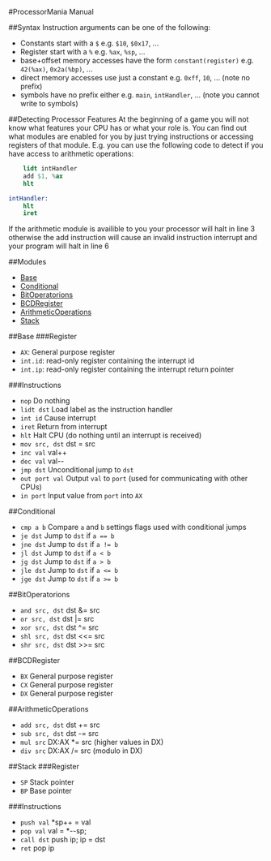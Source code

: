 #ProcessorMania Manual

##Syntax
Instruction arguments can be one of the following:
- Constants start with a `$` e.g. `$10`, `$0x17`, ...
- Register start with a `%` e.g. `%ax`, `%sp`, ...
- base+offset memory accesses have the form `constant(register)` e.g. `42(%ax)`, `0x2a(%bp)`, ...
- direct memory accesses use just a constant e.g. `0xff`, `10`, ... (note no prefix)
- symbols have no prefix either e.g. `main`, `intHandler`, ... (note you cannot write to symbols)

##Detecting Processor Features
At the beginning of a game you will not know what features your CPU has or what your role is.
You can find out what modules are enabled for you by just trying instructions or accessing
registers of that module. E.g. you can use the following code to detect if you have access to
arithmetic operations:
```S
	lidt intHandler
	add $1, %ax
	hlt

intHandler:
	hlt
	iret
```
If the arithmetic module is availible to you your processor will halt in line 3 otherwise
the add instruction will cause an invalid instruction interrupt and your program will halt in line 6

##Modules
- [Base](#base)
- [Conditional](#conditional)
- [BitOperatorions](#bitoperations)
- [BCDRegister](#bcdregister)
- [ArithmeticOperations](#arithmeticoperations)
- [Stack](#stack)

##Base
###Register
- `AX`: General purpose register
- `int.id`: read-only register containing the interrupt id
- `int.ip`: read-only register containing the interrupt return pointer

###Instructions
- `nop` Do nothing
- `lidt dst` Load label as the instruction handler
- `int id` Cause interrupt
- `iret` Return from interrupt
- `hlt` Halt CPU (do nothing until an interrupt is received)
- `mov src, dst` dst = src
- `inc val` val++
- `dec val` val--
- `jmp dst` Unconditional jump to `dst`
- `out port val` Output `val` to `port` (used for communicating with other CPUs)
- `in port` Input value from `port` into `AX`

##Conditional
- `cmp a b` Compare `a` and `b` settings flags used with conditional jumps
- `je dst` Jump to `dst` if `a == b`
- `jne dst` Jump to `dst` if `a != b`
- `jl dst` Jump to `dst` if `a < b`
- `jg dst` Jump to `dst` if `a > b`
- `jle dst` Jump to `dst` if `a <= b`
- `jge dst` Jump to `dst` if `a >= b`

##BitOperatorions
- `and src, dst` dst &= src
- `or src, dst` dst |= src
- `xor src, dst` dst ^= src
- `shl src, dst` dst <<= src
- `shr src, dst` dst >>= src

##BCDRegister
- `BX` General purpose register
- `CX` General purpose register
- `DX` General purpose register

##ArithmeticOperations
- `add src, dst` dst += src
- `sub src, dst` dst -= src
- `mul src` DX:AX *= src (higher values in DX)
- `div src` DX:AX /= src (modulo in DX)

##Stack
###Register
- `SP` Stack pointer
- `BP` Base pointer

###Instructions
- `push val` *sp++ = val
- `pop val` val = *--sp;
- `call dst` push ip; ip = dst
- `ret` pop ip
